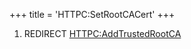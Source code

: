 +++
title = 'HTTPC:SetRootCACert'
+++

1.  REDIRECT [HTTPC:AddTrustedRootCA](HTTPC:AddTrustedRootCA "wikilink")
